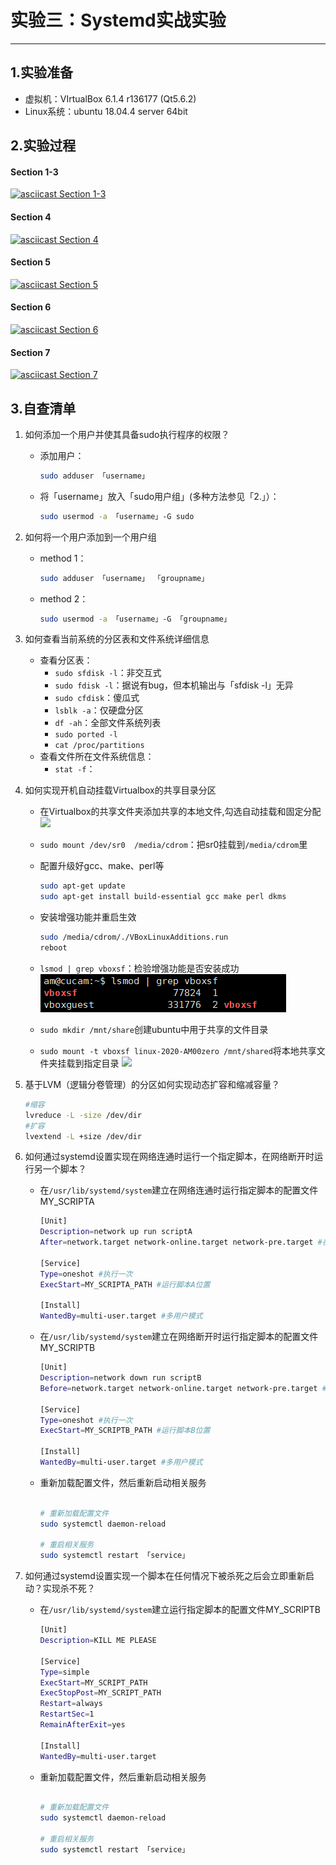 # 实验三：Systemd实战实验

---

## 1.实验准备

- 虚拟机：VIrtualBox 6.1.4 r136177 (Qt5.6.2)
- Linux系统：ubuntu 18.04.4 server 64bit
  
## 2.实验过程

#### Section 1-3 
  [![asciicast Section 1-3][Section1-3svg]][Section1-3]
#### Section 4
  [![asciicast Section 4][Section4svg]][Section4]
#### Section 5
  [![asciicast Section 5][Section5svg]][Section5]
#### Section 6
  [![asciicast Section 6][Section6svg]][Section6]
#### Section 7
  [![asciicast Section 7][Section7svg]][Section7]

## 3.自查清单

1. 如何添加一个用户并使其具备sudo执行程序的权限？
	- 添加用户：
	    ```bash
        sudo adduser 「username」
        ```
	- 将「username」放入「sudo用户组」(多种方法参见「2.」）：
        ```bash
        sudo usermod -a 「username」-G sudo
        ```

2. 如何将一个用户添加到一个用户组
   	- method 1：
        ```bash
        sudo adduser 「username」 「groupname」
        ```
    - method 2：
        ```bash
        sudo usermod -a 「username」-G 「groupname」
        ```
3. 如何查看当前系统的分区表和文件系统详细信息
	- 查看分区表：
    	- `sudo sfdisk -l`：非交互式
    	- `sudo fdisk -l`：据说有bug，但本机输出与「sfdisk -l」无异
    	- `sudo cfdisk`：傻瓜式
    	- `lsblk -a`：仅硬盘分区
        - `df -ah`：全部文件系统列表
    	- `sudo ported -l`
    	- `cat /proc/partitions`
	- 查看文件所在文件系统信息：
    	- `stat -f`：
4. 如何实现开机自动挂载Virtualbox的共享目录分区
	- 在Virtualbox的共享文件夹添加共享的本地文件,勾选自动挂载和固定分配
     	![](/linux-2020-AM00zero/chap0x03/img/勾选自动挂载.png)
		
	- `sudo mount /dev/sr0  /media/cdrom`：把sr0挂载到`/media/cdrom`里
  
	- 配置升级好gcc、make、perl等
		
		```bash
		sudo apt-get update
		sudo apt-get install build-essential gcc make perl dkms
		```

	- 安装增强功能并重启生效
  		
		```bash
		sudo /media/cdrom/./VBoxLinuxAdditions.run
		reboot
		```

    - `lsmod | grep vboxsf`：检验增强功能是否安装成功
		![](img/查看增强功能.png)

	- `sudo mkdir /mnt/share`创建ubuntu中用于共享的文件目录
  
	- `sudo mount -t vboxsf linux-2020-AM00zero /mnt/shared`将本地共享文件夹挂载到指定目录
		![](/linux-2020-AM00zero/chap0x03/img/共享完毕.png)

5. 基于LVM（逻辑分卷管理）的分区如何实现动态扩容和缩减容量？

	```bash
	#缩容
	lvreduce -L -size /dev/dir
	#扩容
	lvextend -L +size /dev/dir
	```
	
6. 如何通过systemd设置实现在网络连通时运行一个指定脚本，在网络断开时运行另一个脚本？
	- 在`/usr/lib/systemd/system`建立在网络连通时运行指定脚本的配置文件MY_SCRIPTA
	
		```bash
		[Unit]
		Description=network up run scriptA
		After=network.target network-online.target network-pre.target #在网络服务连通后运行脚本（即网络连通时）

		[Service]
		Type=oneshot #执行一次
		ExecStart=MY_SCRIPTA_PATH #运行脚本A位置
		
		[Install]
		WantedBy=multi-user.target #多用户模式

		```
	- 在`/usr/lib/systemd/system`建立在网络断开时运行指定脚本的配置文件MY_SCRIPTB
	
		```bash
		[Unit]
		Description=network down run scriptB
		Before=network.target network-online.target network-pre.target #在网络服务连通前运行脚本（即网络断开时）

		[Service]
		Type=oneshot #执行一次
		ExecStart=MY_SCRIPTB_PATH #运行脚本B位置
		
		[Install]
		WantedBy=multi-user.target #多用户模式

		```
	- 重新加载配置文件，然后重新启动相关服务
		
		```bash
		
		# 重新加载配置文件
		sudo systemctl daemon-reload

		# 重启相关服务
		sudo systemctl restart 「service」
		```

7. 如何通过systemd设置实现一个脚本在任何情况下被杀死之后会立即重新启动？实现杀不死？
	- 在`/usr/lib/systemd/system`建立运行指定脚本的配置文件MY_SCRIPTB
	
		```bash
		[Unit]
		Description=KILL ME PLEASE
		
		[Service]
		Type=simple
		ExecStart=MY_SCRIPT_PATH
		ExecStopPost=MY_SCRIPT_PATH
		Restart=always
		RestartSec=1
		RemainAfterExit=yes
		
		[Install]
		WantedBy=multi-user.target
		```
	- 重新加载配置文件，然后重新启动相关服务
		
		```bash
		
		# 重新加载配置文件
		sudo systemctl daemon-reload

		# 重启相关服务
		sudo systemctl restart 「service」
		```


[Section1-3]:https://asciinema.org/a/JJJYMCts64azKqUXk8vsTvjgO
[Section1-3svg]:https://asciinema.org/a/JJJYMCts64azKqUXk8vsTvjgO.svg


[Section4]:https://asciinema.org/a/VcXqAiBQ1xcr9u4CKPSyT6Erp
[Section4svg]:https://asciinema.org/a/VcXqAiBQ1xcr9u4CKPSyT6Erp.svg

[Section5]:https://asciinema.org/a/B4ZisTMffQedVZx6tJIsH27M8
[Section5svg]:https://asciinema.org/a/B4ZisTMffQedVZx6tJIsH27M8.svg

[Section6]:https://asciinema.org/a/rfxD1SlXmVgp3HvjdMb02VPp4
[Section6svg]:https://asciinema.org/a/rfxD1SlXmVgp3HvjdMb02VPp4.svg

[Section7]:https://asciinema.org/a/PalwkJxDSBxByA34juve5d5fG
[Section7svg]:https://asciinema.org/a/PalwkJxDSBxByA34juve5d5fG.svg